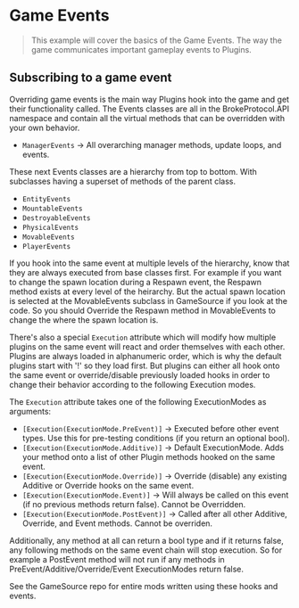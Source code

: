 # Game Events
> This example will cover the basics of the Game Events. The way the game communicates important gameplay events to Plugins.

## Subscribing to a game event
Overriding game events is the main way Plugins hook into the game and get their functionality called. The Events classes are all in the BrokeProtocol.API namespace and contain all the virtual methods that can be overridden with your own behavior.

- ``ManagerEvents`` -> All overarching manager methods, update loops, and events.

These next Events classes are a hierarchy from top to bottom. With subclasses having a superset of methods of the parent class.

- ``EntityEvents``
- ``MountableEvents``
- ``DestroyableEvents``
- ``PhysicalEvents``
- ``MovableEvents``
- ``PlayerEvents``

If you hook into the same event at multiple levels of the hierarchy, know that they are always executed from base classes first. For example if you want to change the spawn location during a Respawn event, the Respawn method exists at every level of the heirarchy. But the actual spawn location is selected at the MovableEvents subclass in GameSource if you look at the code. So you should Override the Respawn method in MovableEvents to change the where the spawn location is.

There's also a special ``Execution`` attribute which will modify how multiple plugins on the same event will react and order themselves with each other. Plugins are always loaded in alphanumeric order, which is why the default plugins start with '!' so they load first. But plugins can either all hook onto the same event or override/disable previously loaded hooks in order to change their behavior according to the following Execution modes.

The ``Execution`` attribute takes one of the following ExecutionModes as arguments:

- ``[Execution(ExecutionMode.PreEvent)]`` -> Executed before other event types. Use this for pre-testing conditions (if you return an optional bool).
- ``[Execution(ExecutionMode.Additive)]`` -> Default ExecutionMode. Adds your method onto a list of other Plugin methods hooked on the same event.
- ``[Execution(ExecutionMode.Override)]`` -> Override (disable) any existing Additive or Override hooks on the same event.
- ``[Execution(ExecutionMode.Event)]`` -> Will always be called on this event (if no previous methods return false). Cannot be Overridden.
- ``[Execution(ExecutionMode.PostEvent)]`` -> Called after all other Additive, Override, and Event methods. Cannot be overriden.

Additionally, any method at all can return a bool type and if it returns false, any following methods on the same event chain will stop execution. So for example a PostEvent method will not run if any methods in PreEvent/Additive/Override/Event ExecutionModes return false.

See the GameSource repo for entire mods written using these hooks and events.
